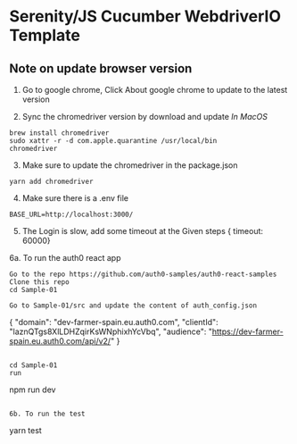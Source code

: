 # Serenity/JS Cucumber WebdriverIO Template 

## Note on update browser version

1. Go to google chrome,
   Click About google chrome to update to the latest version

2. Sync the chromedriver version by download and update
   _In MacOS_

```
brew install chromedriver
sudo xattr -r -d com.apple.quarantine /usr/local/bin
chromedriver
```

3. Make sure to update the chromedriver in the package.json

```
yarn add chromedriver
```

4. Make sure there is a .env file

```
BASE_URL=http://localhost:3000/
```

5. The Login is slow, add some timeout at the Given steps
{ timeout: 60000}

6a. To run the auth0 react app
```
Go to the repo https://github.com/auth0-samples/auth0-react-samples
Clone this repo
cd Sample-01

Go to Sample-01/src and update the content of auth_config.json
```
{
  "domain": "dev-farmer-spain.eu.auth0.com",
  "clientId": "laznQTgs8XlLDHZqirKsWNphixhYcVbq",
  "audience": "https://dev-farmer-spain.eu.auth0.com/api/v2/"
}
```

cd Sample-01
run
```
npm run dev
```

6b. To run the test
```
yarn test
```
